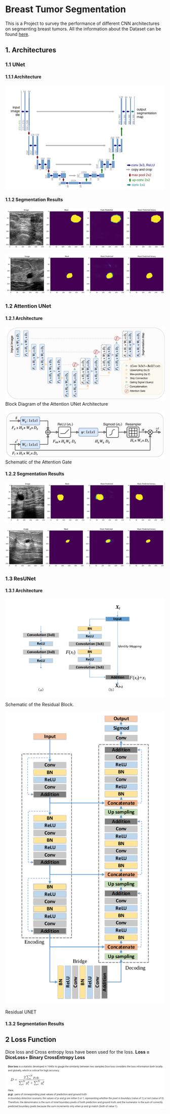 # Breast Tumor Segmentation

This is a Project to survey the performance of different CNN architectures on segmenting breast tumors. All the information about the Dataset can be found [here](https://www.kaggle.com/datasets/aryashah2k/breast-ultrasound-images-dataset). 

## 1. Architectures 

### 1.1 UNet

#### 1.1.1 Architecture
![UNet Architecture](UNET_ARCHITECTURE.png)

#### 1.1.2 Segmentation Results

![](Unet_img1.png)

![](Unet_img2.png)

### 1.2 Attention UNet

#### 1.2.1 Architecture

![](Attention_UNET.png)
          Block Diagram of the Attention UNet Architecture

![](Attention_Gate.png)
         Schematic of the Attention Gate

#### 1.2.2 Segmentation Results

![](Att_Unet_img1.png)

![](Att_Unet_img2.png)

### 1.3 ResUNet

#### 1.3.1 Architecture

![](Convolutional_block_RESUNET.png)

Schematic of the Residual Block.

![](ResUNET_original_architecture.png)

Residual UNET

#### 1.3.2 Segmentation Results

## 2 Loss Function

Dice loss and Cross entropy loss have been used for the loss. **Loss = DiceLoss+ Binary CrossEntropy Loss**

![](Dice_Loss.png)





